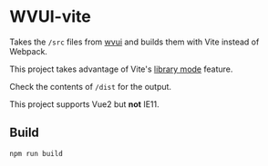 # WVUI-vite

Takes the `/src` files from [wvui](https://github.com/wikimedia/wvui) and
builds them with Vite instead of Webpack.

This project takes advantage of Vite's [library mode](https://vitejs.dev/guide/build.html#library-mode) feature.

Check the contents of `/dist` for the output.

This project supports Vue2 but **not** IE11.

## Build

```
npm run build
```